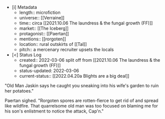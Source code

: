 
- [i] Metadata
	- length:: microfiction
	- universe:: [[Verraine]]
	- time:: circa [[2021.10.06 The laundress & the fungal growth (FF)]]
	- market:: [[The Iceberg]]
	- protagonist:: [[Paertan]] 
	- mentions:: [[rorgoten]]
	- location:: rural outskirts of [[Tal]]
	- pitch:: a mercenary recruiter upsets the locals
- [<]  Status Log
	- created:: 2022-03-06 split off from [[2021.10.06 The laundress & the fungal growth (FF)]]
	- status-updated: 2022-03-06
	- current-status:: [[2022.04.20a Blights are a big deal]]

"Old Man Jaskin says he caught you sneaking into his wife's garden to ruin her potatoes."
 
Paertan sighed. "Rorgoten spores are rotten-fierce to get rid of and spread like wildfire. That quarrelsome old man was too focused on blaming me for his son's enlistment to notice the attack, Cap'n."